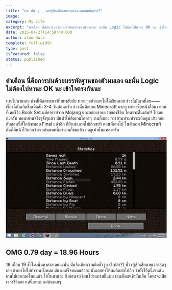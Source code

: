 ```yaml
---
title: "บ่น บ่น ๆ - เคยรู้สึกเสียดายเวลาเล่นเกมกันมั้ยครับ?"
image:
category: My Life
excerpt: "คำเตือน นี่คือการบ่นด้วยบรรทัดฐานของตัวผมเอง ฉะนั้น Logic ไม่ต้องไปหานะ OK นะ เข้าใจตรงกันนะ"
date: 2015-04-27T14:58:40.000
author: arnondora
templete: full-width
type: post
isFeatured: false
status: published
---
```


## คำเตือน นี่คือการบ่นด้วยบรรทัดฐานของตัวผมเอง ฉะนั้น Logic ไม่ต้องไปหานะ OK นะ เข้าใจตรงกันนะ

หายไปนานเลย ช่วงนี้ติดค่ายเยาว์ที่มหาลัยกับ หลายๆอย่างเลยไม่ได้เขียนเลย ช่วงนี้มันเหนื่อย~~~
เรื่องนี้มันเกิดขึ้นเมื่อสัก 3-4 วันก่อนครับ ช่วงนั้นติดเกม Minecraft มากๆ เพราะซื้อหนังสือมา ตอนที่เคยรีวิว Book Set มหัศจรรย์จาก Mojang แกะกล่องรอบแรกของชีวิต โคตรจะตื่นเต้น!! ไปเลยน่ะครับ พอมาอ่านจริงๆจังๆแล้ว มันทำให้ติดเกมโคตรๆ งานก็เยอะ การบ้านท่วมหัวระเบิดตูม ประกอบกับตอนนี้ก็ใกล้จะสอบ Final แล้วอีก ก็ยังเล่นเกมไม่เลิกซะที
ตอนที่เล่นไป ในตัวเกม Minecraft มันก็มีหน้าไว้บอกว่าเราเล่นแมพนี้มานานกี่ชมแล้ว กดดูเท่านั้นแหละครับ

![minecraftStat](./minecraftStat.png)

## OMG 0.79 day = 18.96 Hours
18 เกือบ 19 ชั่วโมงนี่มหาศาลเลยนะนั่น มันจึงเกิดความคิดชั่ววูบ (รึเปล่า?) ที่ว่า รู้สึกเสียดายเวลาสุดๆเลย ถ้าเอาไปไล่ทำงานทั้งหมด มันคงเสร็จหมดแล้วอะ
มันเลยทำให้ผมคิดต่อไปอีก ว่าทั้งชีวิตนี้เราเล่นเกมไปเยอะแค่ไหนแล้ว โอ้โหบานอะ ยิ่งก่อนจะเขียนโปรแกรมนี้แบบ เล่นตั้งแต่เช้ายันเย็น โคตรจะเสียเวลาชีวิตอะ แค่นี้แหละ แค่บ่นเฉยๆ
